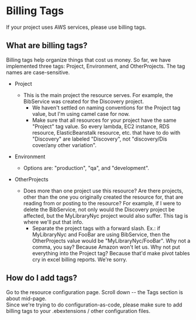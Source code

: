 # Billing Tags

If your project uses AWS services, please use billing tags.  

## What are billing tags?
Billing tags help organize things that cost us money.  So far, we have implemented three tags:  Project, 
Environment, and OtherProjects.  The tag names are case-sensitive.

- Project
  * This is the main project the resource serves.  For example, the BibService was created for the Discovery project.
    + We haven't settled on naming conventions for the Project tag value, but I'm using camel case for now.
    + Make sure that all resources for your project have the same "Project" tag value.  So every lambda, EC2 instance, RDS resource, ElasticBeanstalk resource, etc. that have to do with "Discovery" are labeled "Discovery", not "discovery/Dis cover/any other variation".
  
- Environment
  * Options are: "production", "qa", and "development".
  
- OtherProjects
  * Does more than one project use this resource?  Are there projects, other than the one you originally created the resource for, 
  that are reading from or posting to the resource?  For example, if I were to delete the BibService, not only would the 
  Discovery project be affected, but the MyLibraryNyc project would also suffer.  This tag is where we'll put that info. 
    + Separate the project tags with a forward slash.  Ex.:  if MyLibraryNyc and FooBar are using BibService, then the OtherProjects value would be "MyLibraryNyc/FooBar".
    Why not a comma, you say?  Because Amazon won't let us.  Why not put everything into the Project tag?  Because that'd make pivot tables cry in excel billing reports.  We're sorry.

## How do I add tags?
Go to the resource configuration page.  Scroll down -- the Tags section is about mid-page.  
Since we're trying to do configuration-as-code, please make sure to add billing tags to your .ebextensions / other configuration files.

